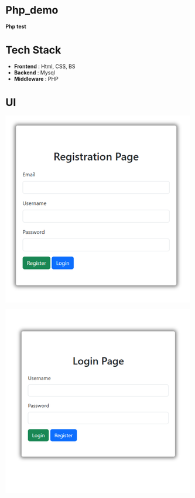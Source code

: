 # Php_demo

**Php test**

# Tech Stack

- **Frontend** : Html, CSS, BS
- **Backend** : Mysql
- **Middleware** : PHP

# UI

![Register](blog_App/images/register.png)

![Login](blog_App/images/login.png)
